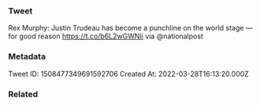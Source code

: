 ### Tweet
Rex Murphy: Justin Trudeau has become a punchline on the world stage — for good reason https://t.co/b6L2wGWNIi via @nationalpost

### Metadata
Tweet ID: 1508477349691592706
Created At: 2022-03-28T16:13:20.000Z

### Related

